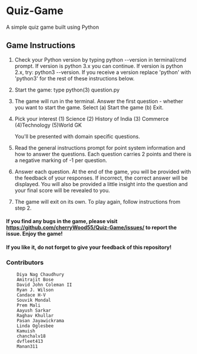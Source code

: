 # Quiz-Game
A simple quiz game built using Python

## Game Instructions
1. Check your Python version by typing python --version in terminal/cmd prompt.
        If version is python 3.x you can continue.
        If version is python 2.x, try: python3 --version.
        If you receive a version replace 'python' with 'python3' for the rest of these instructions below.
  
2. Start the game: type python(3) question.py

3. The game will run in the terminal. Answer the first question - whether you want to start the game. Select 
(a) Start the game
(b) Exit.

4. Pick your interest
        (1) Science (2) History of India (3) Commerce (4)Technology (5)World GK 

    You'll be presented with domain specific questions.

5. Read the general instructions prompt for point system information and how to answer the questions. Each question carries 2 points and there is a negative marking of -1 per question.

6. Answer each question. At the end of the game, you will be provided with the feedback of your responses. If incorrect, the correct answer will be displayed. You will also be provided a little insight into the question and your final score will be revealed to you.

7. The game will exit on its own. To play again, follow instructions from step 2.

#### If you find any bugs in the game, please visit https://github.com/cherryWood55/Quiz-Game/issues/ to report the issue. Enjoy the game!

#### If you like it, do not forget to give your feedback of this repository!

### Contributors

```
    Diya Nag Chaudhury
    Amitrajit Bose
    David John Coleman II
    Ryan J. Wilson
    Candace H-V
    Souvik Mondal
    Prem Mali
    Aayush Sarkar
    Raghav Khullar
    Pasan Jayawickrama
    Linda Oglesbee
    Kamuish
    chanchalv18
    dvfleet413
    Manan311
```
